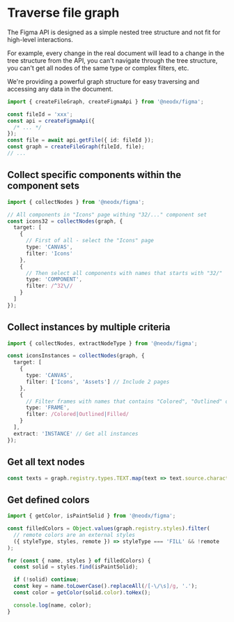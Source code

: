 # Traverse file graph

The Figma API is designed as a simple nested tree structure and not fit for high-level interactions.

For example, every change in the real document will lead to a change in the tree structure from the API, you can't navigate through the tree structure,
you can't get all nodes of the same type or complex filters, etc.

We're providing a powerful graph structure for easy traversing and accessing any data in the document.

```ts
import { createFileGraph, createFigmaApi } from '@neodx/figma';

const fileId = 'xxx';
const api = createFigmaApi({
  /* ... */
});
const file = await api.getFile({ id: fileId });
const graph = createFileGraph(fileId, file);
// ...
```

## Collect specific components within the component sets

```ts
import { collectNodes } from '@neodx/figma';

// All components in "Icons" page withing "32/..." component set
const icons32 = collectNodes(graph, {
  target: [
    {
      // First of all - select the "Icons" page
      type: 'CANVAS',
      filter: 'Icons'
    },
    {
      // Then select all components with names that starts with "32/"
      type: 'COMPONENT',
      filter: /^32\//
    }
  ]
});
```

## Collect instances by multiple criteria

```ts
import { collectNodes, extractNodeType } from '@neodx/figma';

const iconsInstances = collectNodes(graph, {
  target: [
    {
      type: 'CANVAS',
      filter: ['Icons', 'Assets'] // Include 2 pages
    },
    {
      // Filter frames with names that contains "Colored", "Outlined" or "Filled"
      type: 'FRAME',
      filter: /Colored|Outlined|Filled/
    }
  ],
  extract: 'INSTANCE' // Get all instances
});
```

## Get all text nodes

```ts
const texts = graph.registry.types.TEXT.map(text => text.source.characters);
```

## Get defined colors

```ts
import { getColor, isPaintSolid } from '@neodx/figma';

const filledColors = Object.values(graph.registry.styles).filter(
  // remote colors are an external styles
  ({ styleType, styles, remote }) => styleType === 'FILL' && !remote
);

for (const { name, styles } of filledColors) {
  const solid = styles.find(isPaintSolid);

  if (!solid) continue;
  const key = name.toLowerCase().replaceAll(/[-\/\s]/g, '.');
  const color = getColor(solid.color).toHex();

  console.log(name, color);
}
```
